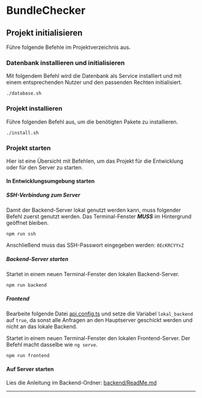 # BundleChecker

## Projekt initialisieren

Führe folgende Befehle im Projektverzeichnis aus.

### Datenbank installieren und initialisieren

Mit folgendem Befehl wird die Datenbank als Service installiert und mit einem entsprechenden Nutzer und den passenden Rechten initialisiert.

```shell
./database.sh
```

### Projekt installieren

Führe folgenden Befehl aus, um die benötigten Pakete zu installieren.

```shell
./install.sh
```

### Projekt starten

Hier ist eine Übersicht mit Befehlen, um das Projekt für die Entwicklung oder für den Server zu starten.

#### In Entwicklungsumgebung starten

##### SSH-Verbindung zum Server

Damit der Backend-Server lokal genutzt werden kann, muss folgender Befehl zuerst genutzt werden.
Das Terminal-Fenster ___MUSS___ im Hintergrund geöffnet bleiben.

```shell
npm run ssh
```

Anschließend muss das SSH-Passwort eingegeben werden: <code>0EcKRCYYxZ</code>

##### Backend-Server starten

Startet in einem neuen Terminal-Fenster den lokalen Backend-Server.

```shell
npm run backend
```

##### Frontend

Bearbeite folgende Datei [api.config.ts](./src/config/api.config.ts) und setze die Variabel `lokal_backend` auf `true`, da sonst alle Anfragen
an den Hauptserver geschickt werden und nicht an das lokale Backend.

Startet in einem neuen Terminal-Fenster den lokalen Frontend-Server. Der Befehl macht dasselbe wie `ng serve`.
```shell
npm run frontend
```

#### Auf Server starten

Lies die Anleitung im Backend-Ordner: [backend/ReadMe.md](./backend/ReadMe.md)

---
